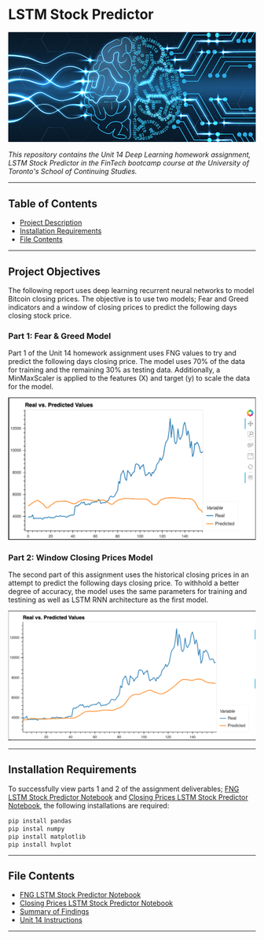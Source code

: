# LSTM Stock Predictor

![intro_photo](Images/Deep-Learning-Market.jpg)

*This repository contains the Unit 14 Deep Learning homework assignment, LSTM Stock Predictor in the FinTech bootcamp course at the University of Toronto's School of Continuing Studies.*

---

## Table of Contents

- [Project Description](#Project-Objectives)
- [Installation Requirements](#Installation-Requirements)
- [File Contents](#File-Contents)

---

## Project Objectives 

The following report uses deep learning recurrent neural networks to model Bitcoin closing prices. The objective is to use two models; Fear and Greed indicators and a window of closing prices to predict the following days closing stock price.  

### Part 1: Fear & Greed Model 

Part 1 of the Unit 14 homework assignment uses FNG values to try and predict the following days closing price. The model uses 70% of the data for training and the remaining 30% as testing data. Additionally, a MinMaxScaler is applied to the features (X) and target (y) to scale the data for the model. 

![fng](Images/fng.png)

### Part 2: Window Closing Prices Model 

The second part of this assignment uses the historical closing prices in an attempt to predict the following days closing price. To withhold a better degree of accuracy, the model uses the same parameters for training and testining as well as LSTM RNN architecture as the first model. 

![closing](Images/closing_prices.png)

---

## Installation Requirements

To successfully view parts 1 and 2 of the assignment deliverables; [FNG LSTM Stock Predictor Notebook](FNG_LSTM_Stock_Predictor.ipynb) and [Closing Prices LSTM Stock Predictor Notebook](Closing_LSTM_Stock_Predictor.ipynb), the following installations are required: 

```
pip install pandas
pip instal numpy
pip install matplotlib
pip install hvplot
```

---

## File Contents

- [FNG LSTM Stock Predictor Notebook](FNG_LSTM_Stock_Predictor.ipynb)
- [Closing Prices LSTM Stock Predictor Notebook](Closing_LSTM_Stock_Predictor.ipynb)
- [Summary of Findings](summary_of_findings.md)
- [Unit 14 Instructions](unit_14_instructions.md)

---